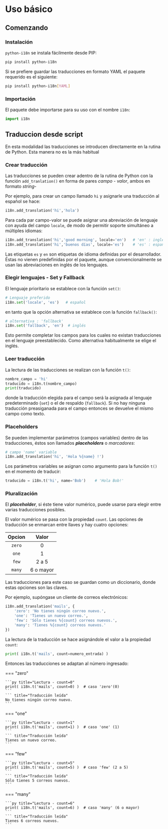
# Uso básico

## Comenzando 

### Instalación

`python-i18n` se instala fácilmente desde PIP:

```bash title="instalación"
pip install python-i18n
```

Si se prefiere guardar las traducciones en formato YAML el paquete requerido es el siguiente:

```bash title="instalacion (con soporte YAML)"
pip install python-i18n[YAML]
```


### Importación

El paquete debe importarse para su uso
con el nombre `i18n`:
```python title="importación"
import i18n
```


## Traduccion desde script

En esta modalidad las traducciones
se introducen directamente en la rutina de Python.
Esta manera no es la más habitual

### Crear traducción

Las traducciones se pueden crear
adentro de la rutina de Python
con la función `add_tranlation()`
en forma de pares *campo - valor*, ambos en formato *string*-

Por ejemplo, para crear un campo llamado `hi`
y asignarle una traducción al español se hace:

```python title="Crear traducción"
i18n.add_translation('hi','hola')
```

Para cada par campo-valor
se puede asignar una abreviación de lenguaje
con ayuda del campo `locale`,
de modo de permitir soporte simultáneo a múltiples idiomas:

```python title="Crear raduccion -  varios idiomas"
i18n.add_translation('hi','good morning', locale='en')   # 'en' : inglés (english) 
i18n.add_translation('hi','buenos días', locale='es')    # 'es' : español
```

Las etiquetas `es` y `en` son etiquetas de idioma
definidas por el desarrollador.
Éstas no vienen predefinidas por el paquete,
aunque convencionalmente se usan las abreviaciones en inglés de los lenguajes. 

### Elegir lenguajes - Set y Fallback

El lenguaje prioritario se establece
con la función `set()`:

```python title="Lenguaje preferido: set"
# Lenguaje preferido
i18n.set('locale', 'es')   # español
```
en tanto que la opción alternativa se establece con la función `fallback()`:

```python title="Lenguaje de respaldo: fallback"
# alternativa : 'fallback'
i18n.set('fallback', 'en')  # inglés
```

Esto permite completar los campos
para los cuales no existan traducciones
en el lenguaje preestablecido.
Como alternativa habitualmente se elige el inglés.


### Leer traducción

La lectura de las traducciones se realizan con la función `t()`:

```python hl_lines="2" title="Leer traducción"
nombre_campo = 'hi'
traducido = i18n.t(nombre_campo)
print(traducido)
```

donde la traducción elegida para el campo
será la asignada al lenguaje predeterminado (`set`)
o el de respaldo (`fallback`).
Si no hay ninguna traducción preasiganada para el campo
entonces se devuelve el mismo campo como texto.

### Placeholders

Se pueden implementar parámetros (campos variables) dentro de las traducciones, éstos son llamados ***placeholders*** o *marcadores*:

```python title="placeholders - formato"
# campo 'name' variable 
i18n.add_translation('hi', 'Hola %{name} !')
```

Los parámetros variables se asignan como argumento para la función `t()` en el momento de traducir:

```python title="placeholders - asignación"
traducido = i18n.t('hi', name='Bob')    # 'Hola Bob!'
```

### Pluralización

El ***placeholder***, si éste tiene valor numérico, puede usarse para elegir entre varias traducciones posibles.

El valor numérico se pasa con la propiedad `count`. Las opciones de traducción se enmarcan entre llaves y hay cuatro opciones:

|  Opcion |   Valor   |
|:------:|:-----:|
| `zero` |     0     |
| `one`  | 1         |
| `few`  | 2 a 5     |
| `many` | 6 o mayor |

Las traducciones para este caso se guardan como un diccionario,
donde estas opciones son las claves.

Por ejemplo, supóngase un cliente de correos electrónicos:

```python title="pluralización - formato"
i18n.add_translation('mails', {
    'zero': 'No tienes ningún correo nuevo.',
    'one': 'Tienes un nuevo correo.',
    'few': 'Sólo tienes %{count} correos nuevos.',
    'many': 'Tienes %{count} correos nuevos.'
})
```
La lectura de la traducción se hace asignándole el valor a la propiedad `count`:

```python title="pluralización - uso"
print( i18n.t('mails', count=numero_entrada) ) 
```

Entonces las traducciones se adaptan al número ingresado:

=== "zero"

    ```py title="Lectura - count=0"
    print( i18n.t('mails', count=0) )  # caso 'zero'(0)
    ```
    ``` title="Traducción leída"
    No tienes ningún correo nuevo.
    ```

=== "one"

    ```py title="Lectura - count=1"
    print( i18n.t('mails', count=1) )  # caso 'one' (1)
    ```
    ``` title="Traducción leída"
    Tienes un nuevo correo.
    ```


=== "few"

    ```py title="Lectura - count=5"
    print( i18n.t('mails', count=5) )  # caso 'few' (2 a 5)
    ```
    ``` title="Traducción leída"
    Sólo tienes 5 correos nuevos.
    ```

=== "many"

    ```py title="Lectura - count=6"
    print( i18n.t('mails', count=6) )  # caso 'many' (6 o mayor)
    ```
    ``` title="Traducción leída"
    Tienes 6 correos nuevos.
    ```

